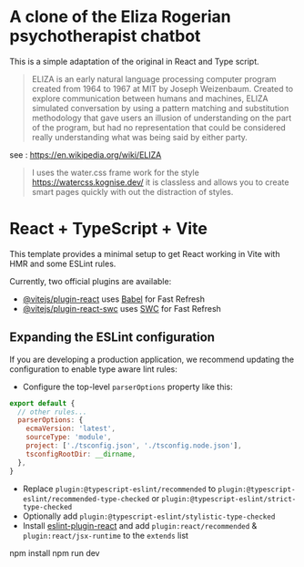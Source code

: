 # A clone of the Eliza Rogerian psychotherapist chatbot

This is a simple adaptation of the original in React and Type script.

> ELIZA is an early natural language processing computer program created from 1964 to 1967 at MIT by Joseph Weizenbaum. Created to explore communication between humans and machines, ELIZA simulated conversation by using a pattern matching and substitution methodology that gave users an illusion of understanding on the part of the program, but had no representation that could be considered really understanding what was being said by either party.

see : https://en.wikipedia.org/wiki/ELIZA

> I uses the water.css frame work for the style https://watercss.kognise.dev/ it is classless and allows you to create smart pages quickly with out the distraction of styles.


# React + TypeScript + Vite

This template provides a minimal setup to get React working in Vite with HMR and some ESLint rules.

Currently, two official plugins are available:

- [@vitejs/plugin-react](https://github.com/vitejs/vite-plugin-react/blob/main/packages/plugin-react/README.md) uses [Babel](https://babeljs.io/) for Fast Refresh
- [@vitejs/plugin-react-swc](https://github.com/vitejs/vite-plugin-react-swc) uses [SWC](https://swc.rs/) for Fast Refresh

## Expanding the ESLint configuration

If you are developing a production application, we recommend updating the configuration to enable type aware lint rules:

- Configure the top-level `parserOptions` property like this:

```js
export default {
  // other rules...
  parserOptions: {
    ecmaVersion: 'latest',
    sourceType: 'module',
    project: ['./tsconfig.json', './tsconfig.node.json'],
    tsconfigRootDir: __dirname,
  },
}
```

- Replace `plugin:@typescript-eslint/recommended` to `plugin:@typescript-eslint/recommended-type-checked` or `plugin:@typescript-eslint/strict-type-checked`
- Optionally add `plugin:@typescript-eslint/stylistic-type-checked`
- Install [eslint-plugin-react](https://github.com/jsx-eslint/eslint-plugin-react) and add `plugin:react/recommended` & `plugin:react/jsx-runtime` to the `extends` list

npm install
npm run dev
